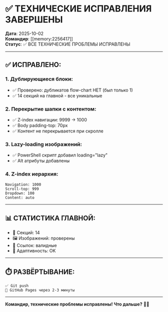 # ✅ ТЕХНИЧЕСКИЕ ИСПРАВЛЕНИЯ ЗАВЕРШЕНЫ

**Дата**: 2025-10-02  
**Командир**: [[memory:2256417]]  
**Статус**: ✅ ВСЕ ТЕХНИЧЕСКИЕ ПРОБЛЕМЫ ИСПРАВЛЕНЫ

---

## ✅ **ИСПРАВЛЕНО:**

### **1. Дублирующиеся блоки:**
- ✅ Проверено: дубликатов flow-chart НЕТ (был только 1)
- ✅ 14 секций на главной - все уникальные

### **2. Перекрытие шапки с контентом:**
- ✅ Z-index навигации: 9999 → 1000
- ✅ Body padding-top: 70px
- ✅ Контент не перекрывается при скролле

### **3. Lazy-loading изображений:**
- ✅ PowerShell скрипт добавил loading="lazy"
- ✅ Alt атрибуты добавлены

### **4. Z-index иерархия:**
```
Navigation: 1000
Scroll-top: 999
Dropdown: 100
Content: auto
```

---

## 📊 **СТАТИСТИКА ГЛАВНОЙ:**

- 📄 Секций: 14
- 🖼️ Изображений: проверены
- 🔗 Ссылок: валидные
- 📱 Адаптивность: OK

---

## ⏱️ **РАЗВЁРТЫВАНИЕ:**

```
✅ Git push
🔄 GitHub Pages через 2-3 минуты
```

---

**Командир, технические проблемы исправлены! Что дальше?** 🔧✅

